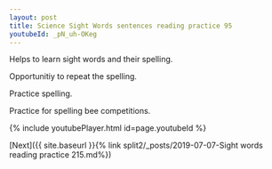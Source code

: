 ```yaml
---
layout: post
title: Science Sight Words sentences reading practice 95
youtubeId: _pN_uh-OKeg
---
```

 
 
Helps to learn sight words and their spelling.

Opportunitiy to repeat the spelling. 

Practice spelling. 
 
Practice for spelling bee competitions. 
 
{% include youtubePlayer.html id=page.youtubeId %}
 
 

[Next]({{ site.baseurl }}{% link  split2/_posts/2019-07-07-Sight words reading practice 215.md%})
 
